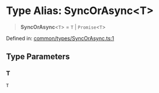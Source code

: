 # Type Alias: SyncOrAsync\<T\>

> **SyncOrAsync**\<`T`\> = `T` \| `Promise`\<`T`\>

Defined in: [common/types/SyncOrAsync.ts:1](https://github.com/Forge-Game-Engine/Forge/blob/7a38cd584d26e8fac97f61bf2359fb32ea34a7fc/src/common/types/SyncOrAsync.ts#L1)

## Type Parameters

### T

`T`
